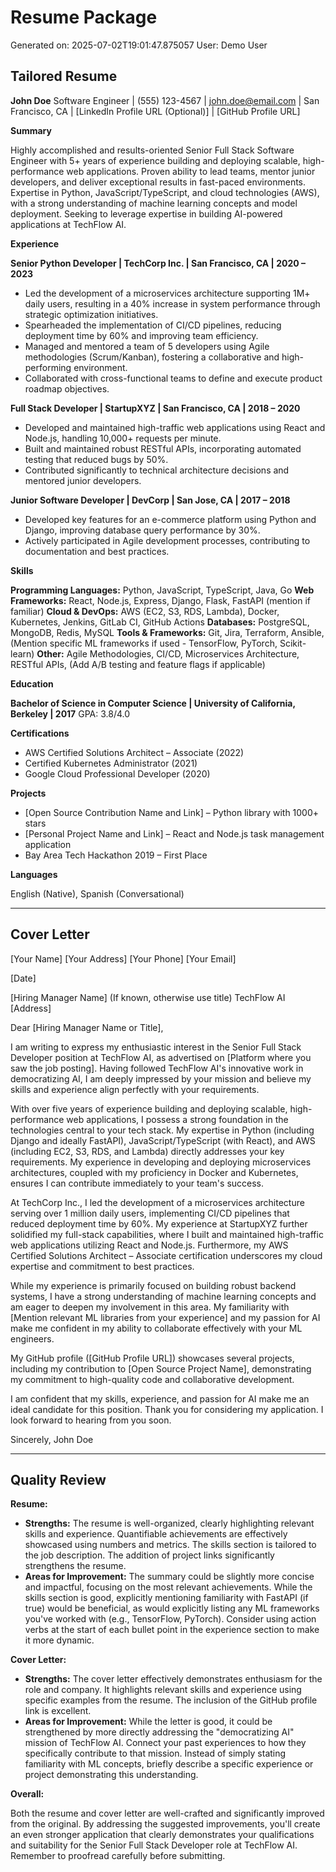 # Resume Package

Generated on: 2025-07-02T19:01:47.875057
User: Demo User

## Tailored Resume

**John Doe**
Software Engineer | (555) 123-4567 | john.doe@email.com | San Francisco, CA | [LinkedIn Profile URL (Optional)] | [GitHub Profile URL]

**Summary**

Highly accomplished and results-oriented Senior Full Stack Software Engineer with 5+ years of experience building and deploying scalable, high-performance web applications. Proven ability to lead teams, mentor junior developers, and deliver exceptional results in fast-paced environments. Expertise in Python, JavaScript/TypeScript, and cloud technologies (AWS), with a strong understanding of machine learning concepts and model deployment.  Seeking to leverage expertise in building AI-powered applications at TechFlow AI.

**Experience**

**Senior Python Developer | TechCorp Inc. | San Francisco, CA | 2020 – 2023**

* Led the development of a microservices architecture supporting 1M+ daily users, resulting in a 40% increase in system performance through strategic optimization initiatives.
* Spearheaded the implementation of CI/CD pipelines, reducing deployment time by 60% and improving team efficiency.
* Managed and mentored a team of 5 developers using Agile methodologies (Scrum/Kanban), fostering a collaborative and high-performing environment.
* Collaborated with cross-functional teams to define and execute product roadmap objectives.


**Full Stack Developer | StartupXYZ | San Francisco, CA | 2018 – 2020**

* Developed and maintained high-traffic web applications using React and Node.js, handling 10,000+ requests per minute.
* Built and maintained robust RESTful APIs, incorporating automated testing that reduced bugs by 50%.
* Contributed significantly to technical architecture decisions and mentored junior developers.


**Junior Software Developer | DevCorp | San Jose, CA | 2017 – 2018**

* Developed key features for an e-commerce platform using Python and Django, improving database query performance by 30%.
* Actively participated in Agile development processes, contributing to documentation and best practices.


**Skills**

**Programming Languages:** Python, JavaScript, TypeScript, Java, Go
**Web Frameworks:** React, Node.js, Express, Django, Flask, FastAPI (mention if familiar)
**Cloud & DevOps:** AWS (EC2, S3, RDS, Lambda), Docker, Kubernetes, Jenkins, GitLab CI, GitHub Actions
**Databases:** PostgreSQL, MongoDB, Redis, MySQL
**Tools & Frameworks:** Git, Jira, Terraform, Ansible, (Mention specific ML frameworks if used - TensorFlow, PyTorch, Scikit-learn)
**Other:** Agile Methodologies, CI/CD, Microservices Architecture, RESTful APIs,  (Add A/B testing and feature flags if applicable)


**Education**

**Bachelor of Science in Computer Science | University of California, Berkeley | 2017**
GPA: 3.8/4.0

**Certifications**

* AWS Certified Solutions Architect – Associate (2022)
* Certified Kubernetes Administrator (2021)
* Google Cloud Professional Developer (2020)


**Projects**

* [Open Source Contribution Name and Link] – Python library with 1000+ stars
* [Personal Project Name and Link] – React and Node.js task management application
* Bay Area Tech Hackathon 2019 – First Place


**Languages**

English (Native), Spanish (Conversational)

---

## Cover Letter

[Your Name]
[Your Address]
[Your Phone]
[Your Email]

[Date]

[Hiring Manager Name] (If known, otherwise use title)
TechFlow AI
[Address]

Dear [Hiring Manager Name or Title],

I am writing to express my enthusiastic interest in the Senior Full Stack Developer position at TechFlow AI, as advertised on [Platform where you saw the job posting].  Having followed TechFlow AI's innovative work in democratizing AI, I am deeply impressed by your mission and believe my skills and experience align perfectly with your requirements.

With over five years of experience building and deploying scalable, high-performance web applications, I possess a strong foundation in the technologies central to your tech stack. My expertise in Python (including Django and ideally FastAPI), JavaScript/TypeScript (with React), and AWS (including EC2, S3, RDS, and Lambda) directly addresses your key requirements.  My experience in developing and deploying microservices architectures, coupled with my proficiency in Docker and Kubernetes, ensures I can contribute immediately to your team's success.

At TechCorp Inc., I led the development of a microservices architecture serving over 1 million daily users, implementing CI/CD pipelines that reduced deployment time by 60%. My experience at StartupXYZ further solidified my full-stack capabilities, where I built and maintained high-traffic web applications utilizing React and Node.js.  Furthermore, my AWS Certified Solutions Architect – Associate certification underscores my cloud expertise and commitment to best practices.

While my experience is primarily focused on building robust backend systems, I have a strong understanding of machine learning concepts and am eager to deepen my involvement in this area.  My familiarity with [Mention relevant ML libraries from your experience] and my passion for AI make me confident in my ability to collaborate effectively with your ML engineers.

My GitHub profile ([GitHub Profile URL]) showcases several projects, including my contribution to [Open Source Project Name], demonstrating my commitment to high-quality code and collaborative development.

I am confident that my skills, experience, and passion for AI make me an ideal candidate for this position. Thank you for considering my application. I look forward to hearing from you soon.

Sincerely,
John Doe

---

## Quality Review

**Resume:**

* **Strengths:** The resume is well-organized, clearly highlighting relevant skills and experience. Quantifiable achievements are effectively showcased using numbers and metrics.  The skills section is tailored to the job description.  The addition of project links significantly strengthens the resume.
* **Areas for Improvement:**  The summary could be slightly more concise and impactful, focusing on the most relevant achievements.  While the skills section is good, explicitly mentioning familiarity with FastAPI (if true) would be beneficial, as would explicitly listing any ML frameworks you've worked with (e.g., TensorFlow, PyTorch).  Consider using action verbs at the start of each bullet point in the experience section to make it more dynamic.


**Cover Letter:**

* **Strengths:** The cover letter effectively demonstrates enthusiasm for the role and company.  It highlights relevant skills and experience using specific examples from the resume.  The inclusion of the GitHub profile link is excellent.
* **Areas for Improvement:**  While the letter is good, it could be strengthened by more directly addressing the "democratizing AI" mission of TechFlow AI.  Connect your past experiences to how they specifically contribute to that mission.  Instead of simply stating familiarity with ML concepts, briefly describe a specific experience or project demonstrating this understanding.


**Overall:**

Both the resume and cover letter are well-crafted and significantly improved from the original.  By addressing the suggested improvements, you'll create an even stronger application that clearly demonstrates your qualifications and suitability for the Senior Full Stack Developer role at TechFlow AI.  Remember to proofread carefully before submitting.

